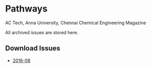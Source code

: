 # Pathways
AC Tech, Anna University, Chennai
Chemical Engineering Magazine

All archived issues are stored here.

## Download Issues
* [2016-08](https://github.com/pathwaysmagazine/pathways/raw/master/Archive/PATHWAYS_2016_08.pdf)

